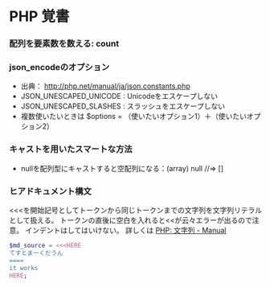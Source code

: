 PHP 覚書
====

### 配列を要素数を数える: count

### json_encodeのオプション
* 出典： http://php.net/manual/ja/json.constants.php
* JSON_UNESCAPED_UNICODE 
:	Unicodeをエスケープしない
* JSON_UNESCAPED_SLASHES
:	スラッシュをエスケープしない
* 複数使いたいときは $options = （使いたいオプション1）＋（使いたいオプション2）

### キャストを用いたスマートな方法
* nullを配列型にキャストすると空配列になる：(array) null //=> []

### ヒアドキュメント構文
<<<を開始記号としてトークンから同じトークンまでの文字列を文字列リテラルとして扱える。
トークンの直後に空白を入れると<<が云々エラーが出るので注意。
インデントはしてはいけない。
詳しくは [PHP: 文字列 - Manual](http://php.net/manual/ja/language.types.string.php)
```php
$md_source = <<<HERE
てすとまーくだうん
====
it works
HERE;
```